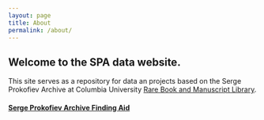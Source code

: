```yaml
---
layout: page
title: About
permalink: /about/
---
```


## Welcome to the SPA data website.

This site serves as a repository for data an projects based on the Serge Prokofiev Archive at Columbia University [Rare Book and Manuscript Library](https://library.columbia.edu/locations/rbml.html).

#### __[Serge Prokofiev Archive Finding Aid](https://findingaids.library.columbia.edu/ead/nnc-rb/ldpd_10815449/summary)__
